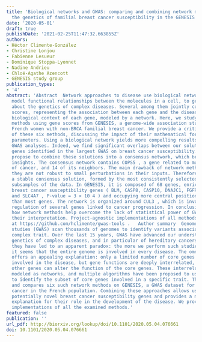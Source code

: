 ```yaml
---
title: 'Biological networks and GWAS: comparing and combining network methods to understand
  the genetics of familial breast cancer susceptibility in the GENESIS study'
date: '2020-05-01'
draft: true
publishDate: '2021-02-25T11:47:32.663855Z'
authors:
- Héctor Climente-González
- Christine Lonjou
- Fabienne Lesueur
- Dominique Stoppa-Lyonnet
- Nadine Andrieu
- Chloé-Agathe Azencott
- GENESIS study group
publication_types:
- '4'
abstract: 'Abstract  Network approaches to disease use biological networks, which
  model functional relationships between the molecules in a cell, to generate hypotheses
  about the genetics of complex diseases. Several among them jointly consider gene
  scores, representing the association between each gene and the disease, and the
  biological context of each gene, modeled by a network. Here, we study six such network
  methods using gene scores from GENESIS, a genome-wide association study (GWAS) on
  French women with non-BRCA familial breast cancer. We provide a critical comparison
  of these six methods, discussing the impact of their mathematical formulation and
  parameters. Using a biological network yields more compelling results than standard
  GWAS analyses. Indeed, we find significant overlaps between our solutions and the
  genes identified in the largest GWAS on breast cancer susceptibility. We further
  propose to combine these solutions into a consensus network, which brings further
  insights. The consensus network contains COPS5 , a gene related to multiple hallmarks
  of cancer, and 14 of its neighbors. The main drawback of network methods is that
  they are not robust to small perturbations in their inputs. Therefore, we propose
  a stable consensus solution, formed by the most consistently selected genes in multiple
  subsamples of the data. In GENESIS, it is composed of 68 genes, enriched in known
  breast cancer susceptibility genes ( BLM, CASP8, CASP10, DNAJC1, FGFR2, MRPS30 ,
  and SLC4A7 , P-value = 3 × 10 4 ) and occupying more central positions in the network
  than most genes. The network is organized around CUL3 , which is involved in the
  regulation of several genes linked to cancer progression. In conclusion, we showed
  how network methods help overcome the lack of statistical power of GWAS and improve
  their interpretation. Project-agnostic implementations of all methods are available
  at https://github.com/hclimente/gwas-tools .   Author summary  Genome-wide association
  studies (GWAS) scan thousands of genomes to identify variants associated with a
  complex trait. Over the last 15 years, GWAS have advanced our understanding of the
  genetics of complex diseases, and in particular of hereditary cancers. However,
  they have led to an apparent paradox: the more we perform such studies, the more
  it seems that the entire genome is involved in every disease. The omnigenic model
  offers an appealing explanation: only a limited number of core genes are directly
  involved in the disease, but gene functions are deeply interrelated, and so many
  other genes can alter the function of the core genes. These interrelations are often
  modeled as networks, and multiple algorithms have been proposed to use these networks
  to identify the subset of core genes involved in a specific trait. This study applies
  and compares six such network methods on GENESIS, a GWAS dataset for familial breast
  cancer in the French population. Combining these approaches allows us to identify
  potentially novel breast cancer susceptibility genes and provides a mechanistic
  explanation for their role in the development of the disease. We provide ready-to-use
  implementations of all the examined methods.'
featured: false
publication: ''
url_pdf: http://biorxiv.org/lookup/doi/10.1101/2020.05.04.076661
doi: 10.1101/2020.05.04.076661
---
```


